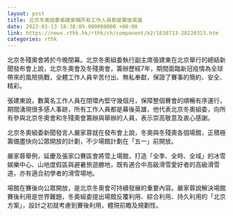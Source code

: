```yaml
---
layout: post
title: 北京冬奧組委張建東稱所有工作人員都是幕後英雄
date: 2022-03-13 18:38:09.000000000 +08:00
link: https://news.rthk.hk/rthk/ch/component/k2/1638713-20220313.htm
categories: rthk
---
```


北京冬殘奧會將於今晚閉幕。北京冬奧組委執行副主席張建東在北京舉行的總結新聞發布會上說，北京冬奧會及冬殘奧會，籌辦歷經7年，期間面臨新冠疫情為全球帶來的風險挑戰，全體工作人員辛苦付出、無私奉獻，保證了賽事的簡約、安全、精彩。

張建東說，數萬名工作人員在閉環內堅守幾個月，保障整個賽會的順暢有序運行，期間湧現很多感人事跡，所有工作人員都是幕後英雄，他代表北京冬奧組委，向所有參與北京冬奧會和冬殘奧會籌辦與舉辦的人員，表示崇高敬意及衷心感謝。

北京冬奧組委新聞發言人嚴家蓉就在發布會上說，冬奧與冬殘奧各個場館，正積極籌備盡快向公眾開放的計劃，不少場館計劃在「五一」前開放。

嚴家蓉舉例，延慶及張家口賽區會將雪上場館，打造「全季、全時、全域」的冰雪娛樂中心、山地度假區與避暑旅遊勝地，既有適合中高級滑雪愛好者的高級滑雪道，亦有適合初學者的滑雪場地。

場館在賽後向公眾開放，是北京冬奧會可持續發展的重要內容。嚴家蓉說解決場館賽後利用是世界難題，冬奧組委提出場館反覆利用、綜合利用、持久利用的「北京方案」，設計之初就考慮到賽後利用，體現前瞻及規劃性。
